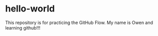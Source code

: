 # hello-world
This repository is for practicing the GitHub Flow.
My name is Owen and learning github!!!
